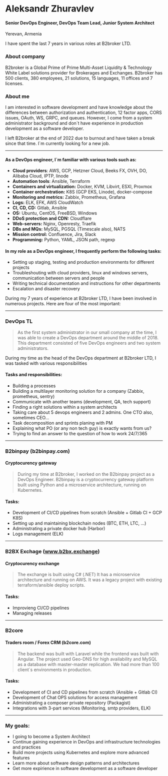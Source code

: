 # Aleksandr Zhuravlev
#### Senior DevOps Engineer, DevOps Team Lead, Junior System Architect 
Yerevan, Armenia

I have spent the last 7 years in various roles at B2broker LTD.

### About company
B2broker is a Global Prime of Prime Multi-Asset Liquidity & Technology White Label solutions provider for Brokerages and Exchanges. 
B2broker has 500 clients, 380 employees, 21 solutions, 15 languages, 11 offices and 7 licenses. 


### About me
I am interested in software development and have knowledge about the differences between authorization and authentication, 12 factor apps, CORS issues, OAuth, WS, GRPC, and queues. However, I come from a system administrator background and don`t have experience in production development as a software developer. 

I left B2broker at the end of 2022 due to burnout and have taken a break since that time. I`m currently looking for a new job.

---

#### As a DevOps engineer, I`m familiar with various tools such as:

- **Cloud providers**: AWS, GCP, Hetzner Cloud, Beeks FX, OVH, DO, Alibaba Cloud, IPTP, linode
- **Automation tools**: Ansible, Terraform
- **Containers and virtualization:** Docker, KVM, Libvirt, ESXI, Proxmox
- **Container orchestration:** K8S (GCP EKS, Linode), docker-compose
- **Monitoring and metrics:** Zabbix, Prometheus, Grafana
- **Logs:** ELK, EFK, AWS CloudWatch
- **CI, CD, CD:** Gitlab, Ansible
- **OS:** Ubuntu, CentOS, FreeBSD, Windows
- **DDoS protection and CDN:** Cloudflare
- **Web-servers:** Nginx, Openresty, Traefik
- **DBs and MQs:** MySQL, PGSQL (Timescale also), NATS
- **Mission control:** Confluence, Jira, Slack
- **Programming:** Python, YAML, JSON path, regexp  

#### In my role as a DevOps engineer, I frequently perform the following tasks:
- Setting up staging, testing and production environments for different projects
- Troubleshouting with cloud providers, linux and windows servers, communication between servers and people
- Writing technical documentation and instructions for other departments
- Escalation and disaster recovery

During my 7 years of experience at B2broker LTD, I have been involved in numerous projects. Here are four of the most important: 

---

### DevOps TL

> As the first system administrator in our small company at the time, I was able to create a DevOps department around the middle of 2018. This department consisted of five DevOps engineers and two system administrators.

During my time as the head of the DevOps department at B2broker LTD, I was tasked with various responsibilities

#### Tasks and responsibilities:

- Building a processes
- Building a multilayer monitoring solution for a company (Zabbix, prometheus, sentry)
- Communicate with another teams (development, QA, tech support)
- Finding a right solutions within a system architects 
- Taking care about 5 devops engineers and 2 admins. One CTO also, sometimes CEO...
- Task decomposition and sprints planing with PM 
- Explaining what PO (or any non tech guy) is exactly wants from us?
- Trying to find an answer to the question of how to work 24/7/365

---

### B2binpay (b2binpay.com) 
#### Cryptocurency gateway 

> During my time at B2broker, I worked on the B2binpay project as a DevOps Engineer. B2binpay is a cryptocurrency gateway platform built using Python and a microservice architecture, running on Kubernetes.

#### Tasks: 
- Development of CI/CD pipelines from scratch (Ansible + Gitlab CI + GCP K8S)
- Setting up and maintaining blockchain nodes (BTC, ETH, LTC, ...)
- Administrating a private docker hub (Harbor)
- Logs management (ELK)

---

### B2BX Exchage (www.b2bx.exchange)
#### Cryptocurency exchange

> The exchange is built using C# (.NET) It has a microservice architecture and running on AWS.
It was a legacy project with existing terraform/ansible deploy scripts.

#### Tasks:
- Improvieng CI/CD pipelines
- Managing releases

---

### B2core
#### Traders room / Forex CRM (b2core.com)

> The backend was built with Laravel while the frontend was built with Angular. The project used Geo-DNS for high availability and MySQL as a database with master-master replication. We had more than 100 client`s environments in production.

#### Tasks:
- Development of CI and CD pipelines from scratch (Ansible + Gitlab CI)
- Development of Chat OPS solutions for access management
- Administrating a composer private repository (Packagist)
- Integrations with 3-part services (Monitoring, smtp providers, ELK)


---
### My goals:

- I going to become a System Architect 
- Continue gaining experience in DevOps and infrastructure technologies and practices
- Build more projects using Kubernetes and explore more advanced features
- Learn more about software design patterns and architectures
- Get more expirience in software development as a software developer